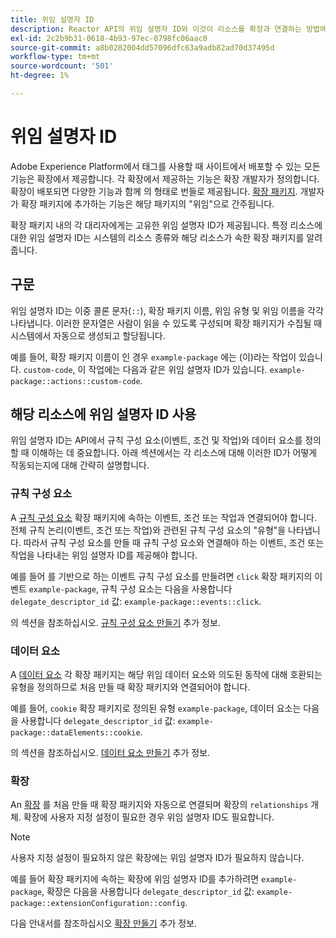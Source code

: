 ```yaml
---
title: 위임 설명자 ID
description: Reactor API의 위임 설명자 ID와 이것이 리소스를 확장과 연결하는 방법에 대해 알아봅니다.
exl-id: 2c2b9b31-0618-4b93-97ec-0798fc06aac0
source-git-commit: a8b0282004dd57096dfc63a9adb82ad70d37495d
workflow-type: tm+mt
source-wordcount: '501'
ht-degree: 1%

---
```


# 위임 설명자 ID

Adobe Experience Platform에서 태그를 사용할 때 사이트에서 배포할 수 있는 모든 기능은 확장에서 제공합니다. 각 확장에서 제공하는 기능은 확장 개발자가 정의합니다. 확장이 배포되면 다양한 기능과 함께 의 형태로 번들로 제공됩니다. [확장 패키지](../endpoints/extension-packages.md). 개발자가 확장 패키지에 추가하는 기능은 해당 패키지의 &quot;위임&quot;으로 간주됩니다.

확장 패키지 내의 각 대리자에게는 고유한 위임 설명자 ID가 제공됩니다. 특정 리소스에 대한 위임 설명자 ID는 시스템의 리소스 종류와 해당 리소스가 속한 확장 패키지를 알려줍니다.

## 구문

위임 설명자 ID는 이중 콜론 문자(`::`), 확장 패키지 이름, 위임 유형 및 위임 이름을 각각 나타냅니다. 이러한 문자열은 사람이 읽을 수 있도록 구성되며 확장 패키지가 수집될 때 시스템에서 자동으로 생성되고 할당됩니다.

예를 들어, 확장 패키지 이름이 인 경우 `example-package` 에는 (이)라는 작업이 있습니다. `custom-code`, 이 작업에는 다음과 같은 위임 설명자 ID가 있습니다. `example-package::actions::custom-code`.

## 해당 리소스에 위임 설명자 ID 사용

위임 설명자 ID는 API에서 규칙 구성 요소(이벤트, 조건 및 작업)와 데이터 요소를 정의할 때 이해하는 데 중요합니다. 아래 섹션에서는 각 리소스에 대해 이러한 ID가 어떻게 작동되는지에 대해 간략히 설명합니다.

### 규칙 구성 요소

A [규칙 구성 요소](../endpoints/rule-components.md) 확장 패키지에 속하는 이벤트, 조건 또는 작업과 연결되어야 합니다. 전체 규칙 논리(이벤트, 조건 또는 작업)와 관련된 규칙 구성 요소의 &quot;유형&quot;을 나타냅니다. 따라서 규칙 구성 요소를 만들 때 규칙 구성 요소와 연결해야 하는 이벤트, 조건 또는 작업을 나타내는 위임 설명자 ID를 제공해야 합니다.

예를 들어 를 기반으로 하는 이벤트 규칙 구성 요소를 만들려면 `click` 확장 패키지의 이벤트 `example-package`, 규칙 구성 요소는 다음을 사용합니다 `delegate_descriptor_id` 값: `example-package::events::click`.

의 섹션을 참조하십시오. [규칙 구성 요소 만들기](../endpoints/rule-components.md#create) 추가 정보.

### 데이터 요소

A [데이터 요소](../endpoints/data-elements.md) 각 확장 패키지는 해당 위임 데이터 요소와 의도된 동작에 대해 호환되는 유형을 정의하므로 처음 만들 때 확장 패키지와 연결되어야 합니다.

예를 들어, `cookie` 확장 패키지로 정의된 유형 `example-package`, 데이터 요소는 다음을 사용합니다 `delegate_descriptor_id` 값: `example-package::dataElements::cookie`.

의 섹션을 참조하십시오. [데이터 요소 만들기](../endpoints/data-elements.md#create) 추가 정보.

### 확장

An [확장](../endpoints/extensions.md) 를 처음 만들 때 확장 패키지와 자동으로 연결되며 확장의 `relationships` 개체. 확장에 사용자 지정 설정이 필요한 경우 위임 설명자 ID도 필요합니다.

>[!NOTE]
>
>사용자 지정 설정이 필요하지 않은 확장에는 위임 설명자 ID가 필요하지 않습니다.

예를 들어 확장 패키지에 속하는 확장에 위임 설명자 ID를 추가하려면 `example-package`, 확장은 다음을 사용합니다 `delegate_descriptor_id` 값: `example-package::extensionConfiguration::config`.

다음 안내서를 참조하십시오 [확장 만들기](../endpoints/extensions.md#create) 추가 정보.
